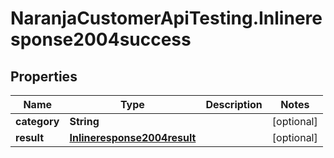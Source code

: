 # NaranjaCustomerApiTesting.Inlineresponse2004success

## Properties

Name | Type | Description | Notes
------------ | ------------- | ------------- | -------------
**category** | **String** |  | [optional] 
**result** | [**Inlineresponse2004result**](Inlineresponse2004result.md) |  | [optional] 


